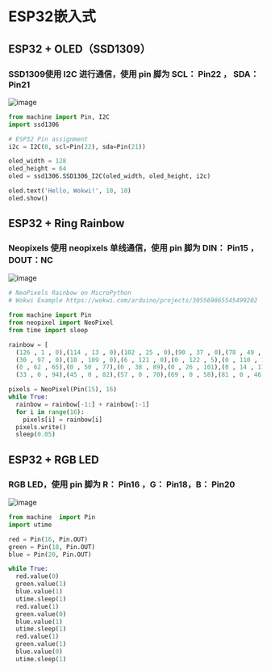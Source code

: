# ESP32嵌入式

## ESP32 + OLED（SSD1309）

### SSD1309使用 I2C 进行通信，使用 pin 脚为 SCL： Pin22 ， SDA：Pin21

![image](https://github.com/user-attachments/assets/8b35b30d-a6da-4c4a-9fa2-30b9063f229a)

```python
from machine import Pin, I2C
import ssd1306

# ESP32 Pin assignment 
i2c = I2C(0, scl=Pin(22), sda=Pin(21))

oled_width = 128
oled_height = 64
oled = ssd1306.SSD1306_I2C(oled_width, oled_height, i2c)

oled.text('Hello, Wokwi!', 10, 10)   
oled.show()
```

## ESP32 + Ring Rainbow

###  Neopixels 使用 neopixels 单线通信，使用 pin 脚为 DIN： Pin15 ， DOUT：NC

![image](https://github.com/user-attachments/assets/e8a2524e-1665-46e2-bf8c-9978f1007cb5)

```python
# NeoPixels Rainbow on MicroPython
# Wokwi Example https://wokwi.com/arduino/projects/305569065545499202

from machine import Pin
from neopixel import NeoPixel
from time import sleep

rainbow = [
  (126 , 1 , 0),(114 , 13 , 0),(102 , 25 , 0),(90 , 37 , 0),(78 , 49 , 0),(66 , 61 , 0),(54 , 73 , 0),(42 , 85 , 0),
  (30 , 97 , 0),(18 , 109 , 0),(6 , 121 , 0),(0 , 122 , 5),(0 , 110 , 17),(0 , 98 , 29),(0 , 86 , 41),(0 , 74 , 53),
  (0 , 62 , 65),(0 , 50 , 77),(0 , 38 , 89),(0 , 26 , 101),(0 , 14 , 113),(0 , 2 , 125),(9 , 0 , 118),(21 , 0 , 106),
  (33 , 0 , 94),(45 , 0 , 82),(57 , 0 , 70),(69 , 0 , 58),(81 , 0 , 46),(93 , 0 , 34),(105 , 0 , 22),(117 , 0 , 10)]

pixels = NeoPixel(Pin(15), 16)
while True:
  rainbow = rainbow[-1:] + rainbow[:-1]
  for i in range(16):
    pixels[i] = rainbow[i]
  pixels.write()
  sleep(0.05)
```

## ESP32 + RGB LED

###  RGB LED，使用 pin 脚为 R： Pin16 ，G： Pin18，B： Pin20

![image](https://github.com/user-attachments/assets/0850eea5-0377-40d3-a866-30e97caa41f4)

```python
from machine  import Pin
import utime

red = Pin(16, Pin.OUT)
green = Pin(18, Pin.OUT)
blue = Pin(20, Pin.OUT)

while True:
  red.value(0)
  green.value(1)
  blue.value(1)
  utime.sleep(1)
  red.value(1)
  green.value(0)
  blue.value(1)
  utime.sleep(1)
  red.value(1)
  green.value(1)
  blue.value(0)
  utime.sleep(1)
```